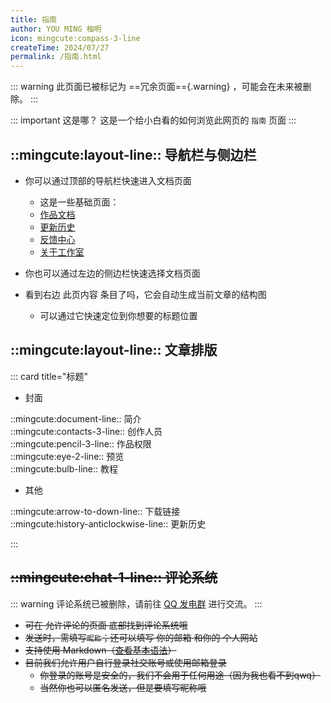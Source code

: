 ```yaml
---
title: 指南
author: YOU MING 柚明
icon: mingcute:compass-3-line
createTime: 2024/07/27
permalink: /指南.html
---
```


::: warning 此页面已被标记为 ==冗余页面=={.warning} ，可能会在未来被删除。
:::

::: important 这是哪？
这是一个给小白看的如何浏览此网页的 `指南` 页面
:::

## ::mingcute:layout-line:: 导航栏与侧边栏

- 你可以通过顶部的导航栏快速进入文档页面

  - 这是一些基础页面：
  - [作品文档](/notes/)
  - [更新历史](/notes/更新历史/MC-鼠标指针.html)
  - [反馈中心](/notes/反馈中心/)
  - [关于工作室](/notes/更多/工作室.html)

- 你也可以通过左边的侧边栏快速选择文档页面

- 看到右边 此页内容 条目了吗，它会自动生成当前文章的结构图

  - 可以通过它快速定位到你想要的标题位置

## ::mingcute:layout-line:: 文章排版

::: card title="标题"

- 封面

::mingcute:document-line:: 简介  
::mingcute:contacts-3-line:: 创作人员  
::mingcute:pencil-3-line:: 作品权限  
::mingcute:eye-2-line:: 预览  
::mingcute:bulb-line:: 教程  

- 其他

::mingcute:arrow-to-down-line:: 下载链接  
::mingcute:history-anticlockwise-line:: 更新历史  

:::

## ~~::mingcute:chat-1-line:: 评论系统~~

::: warning 评论系统已被删除，请前往 [QQ 发电群](/链接.html#qq-群) 进行交流。
:::

- ~~可在 允许评论的页面 底部找到评论系统哦~~
- ~~发送时，需填写`昵称`；还可以填写 你的邮箱 和你的 个人网站~~
- ~~支持使用 Markdown（[查看基本语法](https://markdown.com.cn/basic-syntax/)）~~
- ~~目前我们允许用户自行登录社交账号或使用邮箱登录~~
  - ~~你登录的账号是安全的，我们不会用于任何用途（因为我也看不到qwq）~~
  - ~~当然你也可以匿名发送，但是要填写昵称哦~~